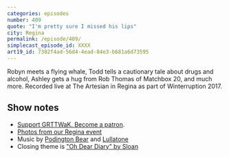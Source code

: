```yaml
---
categories: episodes
number: 409
quote: "I'm pretty sure I missed his lips"
city: Regina
permalink: /episode/409/
simplecast_episode_id: XXXX
art19_id: 7302f4ad-56d4-4ead-84e3-b681a6d73595
---
```


Robyn meets a flying whale, Todd tells a cautionary tale about drugs and alcohol, Ashley gets a hug from Rob Thomas of Matchbox 20, and much more. Recorded live at The Artesian in Regina as part of Winterruption 2017.

## Show notes
* [Support GRTTWaK. Become a patron](https://grownupsreadthingstheywroteaskids.com/support/?utm_source=podcast&utm_medium=referral&utm_campaign=409).
* [Photos from our Regina event](https://www.facebook.com/media/set/?set=a.10154577179053600.1073741890.121054468599&type=1&l=37de8a6713)
* Music by [Podington Bear](https://geo.itunes.apple.com/us/artist/podington-bear/id250459572?at=10lR7u&mt=1&app=music) and [Lullatone](https://geo.itunes.apple.com/us/artist/lullatone/id34467705?at=10lR7u&mt=1&app=music)
* Closing theme is ["Oh Dear Diary" by Sloan](http://sloan.spinshop.com/details/9850)